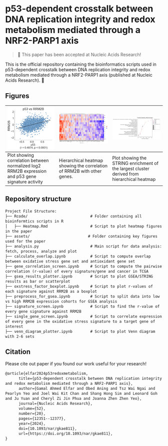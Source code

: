 # p53-dependent crosstalk between DNA replication integrity and redox metabolism mediated through a NRF2-PARP1 axis 

> 📣 This paper has been accepted at Nucleic Acids Research!

This is the official repository containing the bioinformatics scripts used in p53-dependent crosstalk between DNA replication integrity and redox metabolism mediated through a NRF2-PARP1 axis (published at Nucleic Acids Research). 🧬

## Figures

| ![Correlation plot](assets/p53%20vs%20rrm2b.png)                     | ![Heatmap](assets/RRM2B%20-%20125%20GO.png)                           | ![Enrichment plot](assets/STRING%20nrf2%20wikipathways.png)            |
|----------------------------------------------------------------------|----------------------------------------------------------------------|----------------------------------------------------------------------|
| Plot showing correlation between normalized log2 RRM2B expression and p53 gene signature activity | Hierarchical heatmap showing the correlation of RRM2B with other genes. | Plot showing the STRING enrichment of the largest cluster derived from hierarchical heatmap |



## Repository structure

```text
Project File Structure:
├── Rcode/                            # Folder containing all bioinformtics scripts in R
│   ├── Heatmap.Rmd                   # Script to plot heatmap figures in the paper
├── assets/                          # Folder containing key figures used for the paper
├── analysis.py                       # Main script for data analysis: fetch, process, analyze and plot
├── calculate_overlap.ipynb           # Script to compute overlap between oxidative stress gene set and antioxidant gene set
├── gene_correlation_screen.ipynb     # Script to compute the pairwise correlation (r-value) of every signature/gene and cancer in TCGA
├── gsea_results_plotter.ipynb        # Script to plot GSEA/STRING results as bar or scatterplot
├── oxstress_factor_boxplot.ipynb     # Script to plot r-values of each signature against RRM2B as a boxplot
├── preprocess_for_gsea.ipynb         # Script to split data into low vs high RRM2B expression cohorts for GSEA analysis
├── signature_screen.ipynb            # Script to find the r-value of every gene signature against RRM2B
├── single_gene_screen.ipynb          # Script to correlate expression of every gene in the oxidative stress signature to a target gene of interest
├── venn_diagram_plotter.ipynb        # Script to plot Venn diagram with 2-6 sets

```


## Citation

Please cite out paper if you found our work useful for your research!

```bibtext
@article{elfar2024p53redoxmetabolism,
      title={p53-dependent crosstalk between DNA replication integrity and redox metabolism mediated through a NRF2-PARP1 axis}, 
      author={Gamal Ahmed Elfar and Obed Aning and Tsz Wai Ngai and Pearlyn Yeo and Joel Wai Kit Chan and Shang Hong Sim and Leonard Goh and Ju Yuan and Cheryl Zi Jin Phua and Joanna Zhen Zhen Yeo},
      journal={Nucleic Acids Research}, 
      volume={52},
      number={20},
      pages={12351--12377},
      year={2024},
      doi={10.1093/nar/gkae811},
      url={https://doi.org/10.1093/nar/gkae811},
}

```
